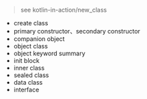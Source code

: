 

> see kotlin-in-action/new_class

- create class
- primary constructor、secondary constructor
- companion object
- object class
- object keyword summary
- init block
- inner class
- sealed class
- data class
- interface